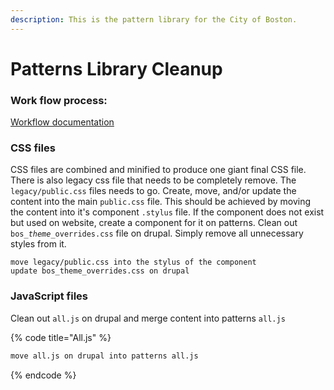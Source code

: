 ```yaml
---
description: This is the pattern library for the City of Boston.
---
```


# Patterns Library Cleanup

### Work flow process: 

[Workflow documentation](https://docs.google.com/document/d/1cMJrdJnP2G20zxIZDU3tZXWQLvOBJSLzNneWOaRZOTg/edit?usp=sharing)

### CSS files

CSS files are combined and minified to produce one giant final CSS file. There is also legacy css file that needs to be completely remove. The `legacy/public.css` files needs to go. Create, move, and/or update the content into the main `public.css` file. This should be achieved by moving the content into it's component `.stylus` file. If the component does not exist but used on website, create a component for it on patterns. Clean out `bos_`_`theme_`_`overrides.css` file on drupal. Simply remove all unnecessary styles from it.

```
move legacy/public.css into the stylus of the component
update bos_theme_overrides.css on drupal
```

### JavaScript files 

Clean out `all.js` on drupal and merge content into patterns `all.js`

{% code title="All.js" %}
```bash
move all.js on drupal into patterns all.js
```
{% endcode %}



